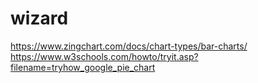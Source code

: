 # wizard
https://www.zingchart.com/docs/chart-types/bar-charts/
https://www.w3schools.com/howto/tryit.asp?filename=tryhow_google_pie_chart
